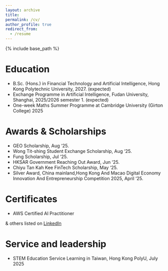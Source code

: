 ```yaml
---
layout: archive
title: 
permalink: /cv/
author_profile: true
redirect_from:
  - /resume
---
```


{% include base_path %}

Education
======
* B.Sc. (Hons.) in Financial Technology and Artificial Intelligence, Hong Kong Polytechnic University, 2027. (expected)
* Exchange Programme in Artificial Intelligence, Fudan University, Shanghai, 2025/2026 semester 1. (expected)
* One-week Maths Summer Programme at Cambridge University (Girton College) 2025

Awards & Scholarships
======
* GEO Scholarship, Aug ‘25.
* Wong Tit-shing Student Exchange Scholarship, Aug ‘25.
* Fung Scholarship, Jul ‘25.
* HKSAR Government Reaching Out Award, Jun ‘25.
* Chiyu Tan Kah Kee FinTech Scholarship, May ‘25.
* Silver Award, China mainland,Hong Kong And Macao Digital Economy Innovation And Entrepreneurship Competition 2025, April ‘25.


Certificates
======
* AWS Certified AI Practitioner
  
& others listed on [LinkedIn](https://www.linkedin.com/in/ming-hin-lee-31a10331b/)



  
Service and leadership
======
* STEM Education Service Learning in Taiwan, Hong Kong PolyU, July 2025 
